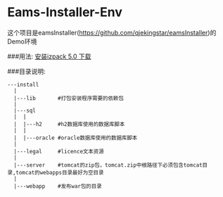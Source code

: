 Eams-Installer-Env
=============
这个项目是eamsInstaller(https://github.com/qjekingstar/eamsInstaller)的Demo环境

###用法:
  [安装izpack 5.0 下载](http://dist.codehaus.org/izpack/releases/5.0.0-beta11/izpack-dist-5.0.0-beta11-installer.jar)

###目录说明:

    ---install
      |
      |---lib       #打包安装程序需要的依赖包
      |
      |---sql
      |  |
      |  |---h2     #h2数据库使用的数据库脚本
      |  |
      |  |---oracle #oracle数据库使用的数据库脚本
      |     
      |---legal     #licence文本资源
      |
      |---server    #tomcat的zip包，tomcat.zip中根路径下必须包含tomcat目录,tomcat的webapps目录最好为空目录
      |
      |---webapp    #发布war包的目录
     
